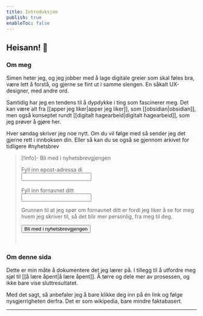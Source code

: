 ```yaml
---
title: Introduksjon
publish: true
enableToc: false
---
```


## Heisann! 👋

### Om meg

Simen heter jeg, og jeg jobber med å lage digitale greier som skal føles bra, være lett å forstå, og gjerne se fint ut i samme slengen. En såkalt UX-designer, med andre ord.

Samtidig har jeg en tendens til å dypdykke i ting som fascinerer meg. Det kan være alt fra [[apper jeg liker|apper jeg liker]], som [[obsidian|obsidian]], men også konseptet rundt [[digitalt hagearbeid|digitalt hagearbeid]], som jeg prøver å gjøre her.

Hver søndag skriver jeg noe nytt. Om du vil følge med så sender jeg det gjerne rett i innboksen din. Eller så kan du se også se gjennom arkivet for tidligere #nyhetsbrev 

> [!info]- Bli med i nyhetsbrevgjengen
> <form action="https://buttondown.email/api/emails/embed-subscribe/simenskriver" method="post" target="_blank" onsubmit="window.open('https://buttondown.email/simenskriver', 'popupwindow')" class="embeddable-buttondown-form"> <label for="bd-email">Fyll inn epost-adressa di</label> <br> <input type="email" name="email" id="bd-email" /><br><br><label for="first_name">Fyll inn fornavnet ditt</label><br><input type="text" name="metadata__first_name" id="first_name" /><br><p>Grunnen til at jeg spør om fornavnet ditt er fordi jeg liker å se for meg hvem jeg skriver til, så det blir mer personlig, fra meg til deg.</p><input type="submit" value="Bli med i nyhetsbrevgjengen" /></form>
> <br>
> 

### Om denne sida

Dette er min måte å dokumentere det jeg lærer på. I tillegg til å utfordre meg sjøl til [[å lære åpent|å lære åpent]]. Å tørre og dele mer av prosessen, og ikke bare vise sluttresultatet.

Med det sagt, så anbefaler jeg å bare klikke deg inn på én link og følge nysgjerrigheten derfra. Det er som wikipedia, bare mindre faktabasert.

---
